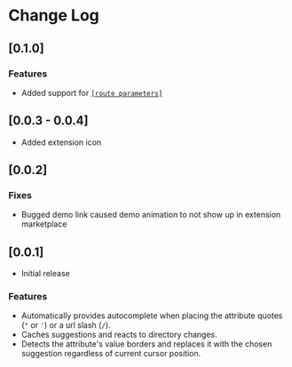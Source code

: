 # Change Log

## [0.1.0]

### Features

- Added support for [`[route parameters]`](https://qwik.builder.io/qwikcity/routing/route-parameters/)

## [0.0.3 - 0.0.4]

- Added extension icon

## [0.0.2]

### Fixes

- Bugged demo link caused demo animation to not show up in extension marketplace

## [0.0.1]

- Initial release

### Features

- Automatically provides autocomplete when placing the attribute quotes (`"` or `'`) or a url slash (`/`).
- Caches suggestions and reacts to directory changes.
- Detects the attribute's value borders and replaces it with the chosen suggestion regardless of current cursor position.

